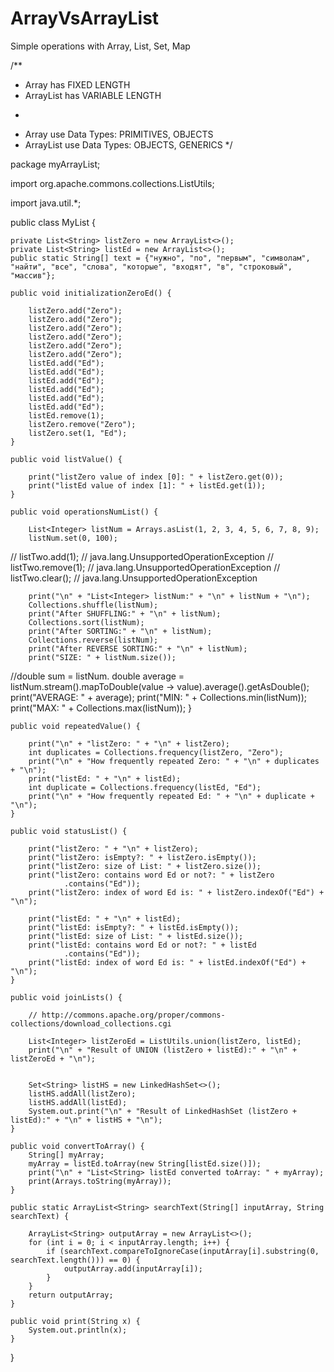 # ArrayVsArrayList
Simple operations with Array, List, Set, Map

/**
 * Array has FIXED LENGTH
 * ArrayList has VARIABLE LENGTH
 * <p>
 * Array use Data Types: PRIMITIVES, OBJECTS
 * ArrayList use Data Types: OBJECTS, GENERICS
 */
 
 
package myArrayList;

import org.apache.commons.collections.ListUtils;

import java.util.*;

public class MyList {

    private List<String> listZero = new ArrayList<>();
    private List<String> listEd = new ArrayList<>();
    public static String[] text = {"нужно", "по", "первым", "символам", "найти", "все", "слова", "которые", "входят", "в", "строковый", "массив"};

    public void initializationZeroEd() {

        listZero.add("Zero");
        listZero.add("Zero");
        listZero.add("Zero");
        listZero.add("Zero");
        listZero.add("Zero");
        listZero.add("Zero");
        listEd.add("Ed");
        listEd.add("Ed");
        listEd.add("Ed");
        listEd.add("Ed");
        listEd.add("Ed");
        listEd.add("Ed");
        listEd.remove(1);
        listZero.remove("Zero");
        listZero.set(1, "Ed");
    }

    public void listValue() {

        print("listZero value of index [0]: " + listZero.get(0));
        print("listEd value of index [1]: " + listEd.get(1));
    }

    public void operationsNumList() {

        List<Integer> listNum = Arrays.asList(1, 2, 3, 4, 5, 6, 7, 8, 9);
        listNum.set(0, 100);
//        listTwo.add(1);        // java.lang.UnsupportedOperationException
//        listTwo.remove(1);     // java.lang.UnsupportedOperationException
//        listTwo.clear();       // java.lang.UnsupportedOperationException

        print("\n" + "List<Integer> listNum:" + "\n" + listNum + "\n");
        Collections.shuffle(listNum);
        print("After SHUFFLING:" + "\n" + listNum);
        Collections.sort(listNum);
        print("After SORTING:" + "\n" + listNum);
        Collections.reverse(listNum);
        print("After REVERSE SORTING:" + "\n" + listNum);
        print("SIZE: " + listNum.size());
//double sum = listNum.
        double average = listNum.stream().mapToDouble(value -> value).average().getAsDouble();
        print("AVERAGE: " + average);
        print("MIN: " + Collections.min(listNum));
        print("MAX: " + Collections.max(listNum));
    }


    public void repeatedValue() {

        print("\n" + "listZero: " + "\n" + listZero);
        int duplicates = Collections.frequency(listZero, "Zero");
        print("\n" + "How frequently repeated Zero: " + "\n" + duplicates + "\n");
        print("listEd: " + "\n" + listEd);
        int duplicate = Collections.frequency(listEd, "Ed");
        print("\n" + "How frequently repeated Ed: " + "\n" + duplicate + "\n");
    }

    public void statusList() {

        print("listZero: " + "\n" + listZero);
        print("listZero: isEmpty?: " + listZero.isEmpty());
        print("listZero: size of List: " + listZero.size());
        print("listZero: contains word Ed or not?: " + listZero
                .contains("Ed"));
        print("listZero: index of word Ed is: " + listZero.indexOf("Ed") + "\n");

        print("listEd: " + "\n" + listEd);
        print("listEd: isEmpty?: " + listEd.isEmpty());
        print("listEd: size of List: " + listEd.size());
        print("listEd: contains word Ed or not?: " + listEd
                .contains("Ed"));
        print("listEd: index of word Ed is: " + listEd.indexOf("Ed") + "\n");
    }

    public void joinLists() {

        // http://commons.apache.org/proper/commons-collections/download_collections.cgi

        List<Integer> listZeroEd = ListUtils.union(listZero, listEd);
        print("\n" + "Result of UNION (listZero + listEd):" + "\n" + listZeroEd + "\n");


        Set<String> listHS = new LinkedHashSet<>();
        listHS.addAll(listZero);
        listHS.addAll(listEd);
        System.out.print("\n" + "Result of LinkedHashSet (listZero + listEd):" + "\n" + listHS + "\n");
    }

    public void convertToArray() {
        String[] myArray;
        myArray = listEd.toArray(new String[listEd.size()]);
        print("\n" + "List<String> listEd converted toArray: " + myArray);
        print(Arrays.toString(myArray));
    }

    public static ArrayList<String> searchText(String[] inputArray, String searchText) {

        ArrayList<String> outputArray = new ArrayList<>();
        for (int i = 0; i < inputArray.length; i++) {
            if (searchText.compareToIgnoreCase(inputArray[i].substring(0, searchText.length())) == 0) {
                outputArray.add(inputArray[i]);
            }
        }
        return outputArray;
    }

    public void print(String x) {
        System.out.println(x);
    }
}

